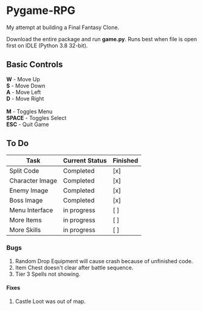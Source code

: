 # Pygame-RPG
My attempt at building a Final Fantasy Clone.

Download the entire package and run **game.py**.
Runs best when file is open first on IDLE (Python 3.8 32-bit).


## Basic Controls

**W** - Move Up<br/>
**S** - Move Down<br/>
**A** - Move Left<br/>
**D** - Move Right<br/>
<br/>
**M** - Toggles Menu<br/>
**SPACE** - Toggles Select<br/>
**ESC** - Quit Game<br/>


## To Do
| Task           | Current Status | Finished | 
|----------------|----------------|----------|
| Split Code     |    Completed   |    [x]   |
| Character Image|    Completed   |    [x]   |
| Enemy Image    |    Completed   |    [x]   |
| Boss Image     |    Completed   |    [x]   |
| Menu Interface |   in progress  |    [ ]   |
| More Items     |   in progress  |    [ ]   |
| More Skills    |   in progress  |    [ ]   |


### Bugs
1. Random Drop Equipment will cause crash because of unfinished code.
2. Item Chest doesn't clear after battle sequence.
3. Tier 3 Spells not showing.

#### Fixes
1. Castle Loot was out of map.
